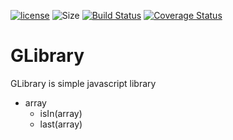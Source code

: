 [![license](https://img.shields.io/github/license/mashape/apistatus.svg)](https://github.com/G43riko/GLibrary/blob/master/LICENSE)
![Size](https://reposs.herokuapp.com/?path=G43riko/GLibrary)
[![Build Status](https://api.travis-ci.org/G43riko/GLibrary.svg?branch=master)](https://travis-ci.org/G43riko/GLibrary)
[![Coverage Status](https://coveralls.io/repos/github/G43riko/GLibrary/badge.svg?branch=master)](https://coveralls.io/github/G43riko/GLibrary?branch=master)
# GLibrary

GLibrary is simple javascript library


 - array
     - isIn(array)
     - last(array)